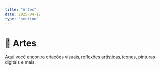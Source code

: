 ```yaml
---
title: "Artes"
date: 2025-04-18
type: "section"
---
```


# 🎨 Artes

Aqui você encontra criações visuais, reflexões artísticas, ícones, pinturas digitais e mais.
